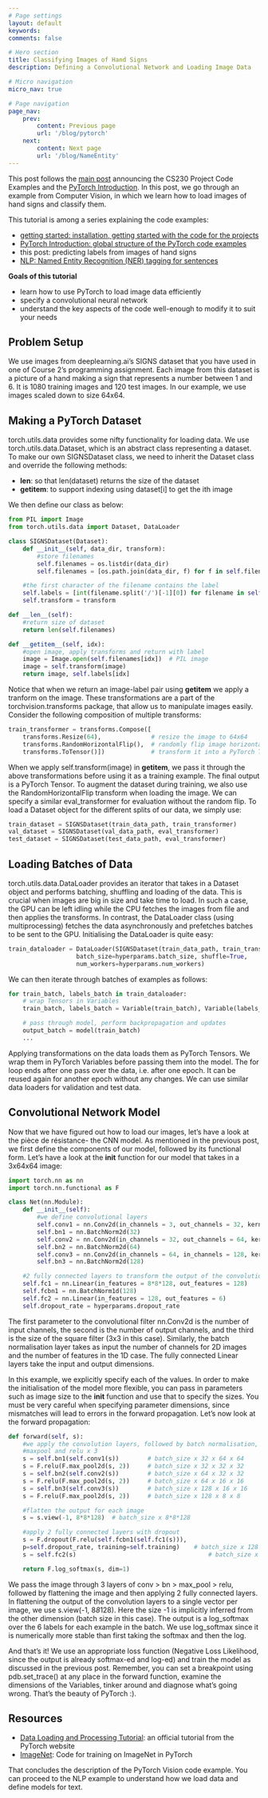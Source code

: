 ```yaml
---
# Page settings
layout: default
keywords:
comments: false

# Hero section
title: Classifying Images of Hand Signs
description: Defining a Convolutional Network and Loading Image Data

# Micro navigation
micro_nav: true

# Page navigation
page_nav:
    prev:
        content: Previous page
        url: '/blog/pytorch'
    next:
        content: Next page
        url: '/blog/NameEntity'
---
```


This post follows the [main post](/blog/tips) announcing the CS230 Project Code Examples and the [PyTorch Introduction](/blog/pytorch). In this post, we go through an example from Computer Vision, in which we learn how to load images of hand signs and classify them.

This tutorial is among a series explaining the code examples:

- [getting started: installation, getting started with the code for the projects](/blog/tips)
- [PyTorch Introduction: global structure of the PyTorch code examples](/blog/pytorch)
- this post: predicting labels from images of hand signs
- [NLP: Named Entity Recognition (NER) tagging for sentences](/blog/NameEntity)

**Goals of this tutorial**

- learn how to use PyTorch to load image data efficiently
- specify a convolutional neural network
- understand the key aspects of the code well-enough to modify it to suit your needs

## **Problem Setup**

We use images from deeplearning.ai’s SIGNS dataset that you have used in one of Course 2’s programming assignment. Each image from this dataset is a picture of a hand making a sign that represents a number between 1 and 6. It is 1080 training images and 120 test images. In our example, we use images scaled down to size 64x64.

## **Making a PyTorch Dataset**

torch.utils.data provides some nifty functionality for loading data. We use torch.utils.data.Dataset, which is an abstract class representing a dataset. To make our own SIGNSDataset class, we need to inherit the Dataset class and override the following methods:

- __len__: so that len(dataset) returns the size of the dataset
- __getitem__: to support indexing using dataset[i] to get the ith image

We then define our class as below:

```python
from PIL import Image
from torch.utils.data import Dataset, DataLoader

class SIGNSDataset(Dataset):
    def __init__(self, data_dir, transform):      
        #store filenames
        self.filenames = os.listdir(data_dir)
        self.filenames = [os.path.join(data_dir, f) for f in self.filenames]

    #the first character of the filename contains the label
    self.labels = [int(filename.split('/')[-1][0]) for filename in self.filenames]
    self.transform = transform

def __len__(self):
    #return size of dataset
    return len(self.filenames)

def __getitem__(self, idx):
    #open image, apply transforms and return with label
    image = Image.open(self.filenames[idx])  # PIL image
    image = self.transform(image)
    return image, self.labels[idx]
```

Notice that when we return an image-label pair using __getitem__ we apply a tranform on the image. These transformations are a part of the torchvision.transforms package, that allow us to manipulate images easily. Consider the following composition of multiple transforms:

```python
train_transformer = transforms.Compose([
    transforms.Resize(64),              # resize the image to 64x64 
    transforms.RandomHorizontalFlip(),  # randomly flip image horizontally
    transforms.ToTensor()])             # transform it into a PyTorch Tensor
```

When we apply self.transform(image) in __getitem__, we pass it through the above transformations before using it as a training example. The final output is a PyTorch Tensor. To augment the dataset during training, we also use the RandomHorizontalFlip transform when loading the image. We can specify a similar eval_transformer for evaluation without the random flip. To load a Dataset object for the different splits of our data, we simply use:

```python
train_dataset = SIGNSDataset(train_data_path, train_transformer)
val_dataset = SIGNSDataset(val_data_path, eval_transformer)
test_dataset = SIGNSDataset(test_data_path, eval_transformer)
```

## **Loading Batches of Data**

torch.utils.data.DataLoader provides an iterator that takes in a Dataset object and performs batching, shuffling and loading of the data. This is crucial when images are big in size and take time to load. In such a case, the GPU can be left idling while the CPU fetches the images from file and then applies the transforms. In contrast, the DataLoader class (using multiprocessing) fetches the data asynchronously and prefetches batches to be sent to the GPU. Initialising the DataLoader is quite easy:

```python
train_dataloader = DataLoader(SIGNSDataset(train_data_path, train_transformer), 
                   batch_size=hyperparams.batch_size, shuffle=True,
                   num_workers=hyperparams.num_workers)
```

We can then iterate through batches of examples as follows:

```python
for train_batch, labels_batch in train_dataloader:
    # wrap Tensors in Variables
    train_batch, labels_batch = Variable(train_batch), Variable(labels_batch)

    # pass through model, perform backpropagation and updates
    output_batch = model(train_batch)
    ...
```

Applying transformations on the data loads them as PyTorch Tensors. We wrap them in PyTorch Variables before passing them into the model. The for loop ends after one pass over the data, i.e. after one epoch. It can be reused again for another epoch without any changes. We can use similar data loaders for validation and test data.

## **Convolutional Network Model**

Now that we have figured out how to load our images, let’s have a look at the pièce de résistance- the CNN model. As mentioned in the previous post, we first define the components of our model, followed by its functional form. Let’s have a look at the __init__ function for our model that takes in a 3x64x64 image:

```python
import torch.nn as nn
import torch.nn.functional as F

class Net(nn.Module):
    def __init__(self):
        #we define convolutional layers 
        self.conv1 = nn.Conv2d(in_channels = 3, out_channels = 32, kernel_size = 3, strid = 1, padding = 1)
        self.bn1 = nn.BatchNorm2d(32)
        self.conv2 = nn.Conv2d(in_channels = 32, out_channels = 64, kernel_size = 3, stride = 1, padding = 1)
        self.bn2 = nn.BatchNorm2d(64)
        self.conv3 = nn.Conv2d(in_channels = 64, in_channels = 128, kernel_size = 3, stride  1, padding = 1)
        self.bn3 = nn.BatchNorm2d(128)

    #2 fully connected layers to transform the output of the convolution layers to the final output
    self.fc1 = nn.Linear(in_features = 8*8*128, out_features = 128)
    self.fcbn1 = nn.BatchNorm1d(128)
    self.fc2 = nn.Linear(in_features = 128, out_features = 6)       
    self.dropout_rate = hyperparams.dropout_rate
```

The first parameter to the convolutional filter nn.Conv2d is the number of input channels, the second is the number of output channels, and the third is the size of the square filter (3x3 in this case). Similarly, the batch normalisation layer takes as input the number of channels for 2D images and the number of features in the 1D case. The fully connected Linear layers take the input and output dimensions.

In this example, we explicitly specify each of the values. In order to make the initialisation of the model more flexible, you can pass in parameters such as image size to the __init__ function and use that to specify the sizes. You must be very careful when specifying parameter dimensions, since mismatches will lead to errors in the forward propagation. Let’s now look at the forward propagation:

```python
def forward(self, s):
    #we apply the convolution layers, followed by batch normalisation, 
    #maxpool and relu x 3
    s = self.bn1(self.conv1(s))        # batch_size x 32 x 64 x 64
    s = F.relu(F.max_pool2d(s, 2))     # batch_size x 32 x 32 x 32
    s = self.bn2(self.conv2(s))        # batch_size x 64 x 32 x 32
    s = F.relu(F.max_pool2d(s, 2))     # batch_size x 64 x 16 x 16
    s = self.bn3(self.conv3(s))        # batch_size x 128 x 16 x 16
    s = F.relu(F.max_pool2d(s, 2))     # batch_size x 128 x 8 x 8

    #flatten the output for each image
    s = s.view(-1, 8*8*128)  # batch_size x 8*8*128

    #apply 2 fully connected layers with dropout
    s = F.dropout(F.relu(self.fcbn1(self.fc1(s))), 
    p=self.dropout_rate, training=self.training)    # batch_size x 128
    s = self.fc2(s)                                     # batch_size x 6

    return F.log_softmax(s, dim=1)
```

We pass the image through 3 layers of conv > bn > max_pool > relu, followed by flattening the image and then applying 2 fully connected layers. In flattening the output of the convolution layers to a single vector per image, we use s.view(-1, 8*8*128). Here the size -1 is implicitly inferred from the other dimension (batch size in this case). The output is a log_softmax over the 6 labels for each example in the batch. We use log_softmax since it is numerically more stable than first taking the softmax and then the log.

And that’s it! We use an appropriate loss function (Negative Loss Likelihood, since the output is already softmax-ed and log-ed) and train the model as discussed in the previous post. Remember, you can set a breakpoint using pdb.set_trace() at any place in the forward function, examine the dimensions of the Variables, tinker around and diagnose what’s going wrong. That’s the beauty of PyTorch :).

## **Resources**

- [Data Loading and Processing Tutorial](https://pytorch.org/tutorials/beginner/data_loading_tutorial.html): an official tutorial from the PyTorch website
- [ImageNet](https://github.com/pytorch/examples/blob/master/imagenet/main.py): Code for training on ImageNet in PyTorch


That concludes the description of the PyTorch Vision code example. You can proceed to the NLP example to understand how we load data and define models for text.
